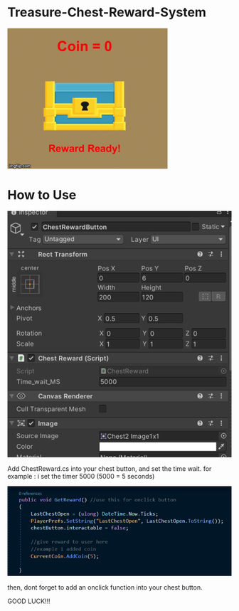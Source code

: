 # Treasure-Chest-Reward-System
 
![](Assets/Images/qq.gif)

# How to Use
![](Assets/Images/ss1.png)

Add ChestReward.cs into your chest button, and set the time wait. for example : i set the timer 5000 (5000 = 5 seconds)

![](Assets/Images/ss2.png)

then, dont forget to add an onclick function into your chest button.

GOOD LUCK!!!
